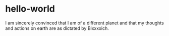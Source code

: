 # hello-world
I am sincerely convinced that I am of a different planet and that my thoughts and actions on earth are as dictated by Blxxxxich.

